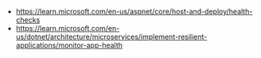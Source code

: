 ﻿* https://learn.microsoft.com/en-us/aspnet/core/host-and-deploy/health-checks
* https://learn.microsoft.com/en-us/dotnet/architecture/microservices/implement-resilient-applications/monitor-app-health